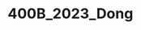 # 400B_2023_Dong

<!-- Name: Ezekiel Dong
Class: ASTR 400A
Describtion: This is the repositary that I used to storing all homeworks and assignments -->
